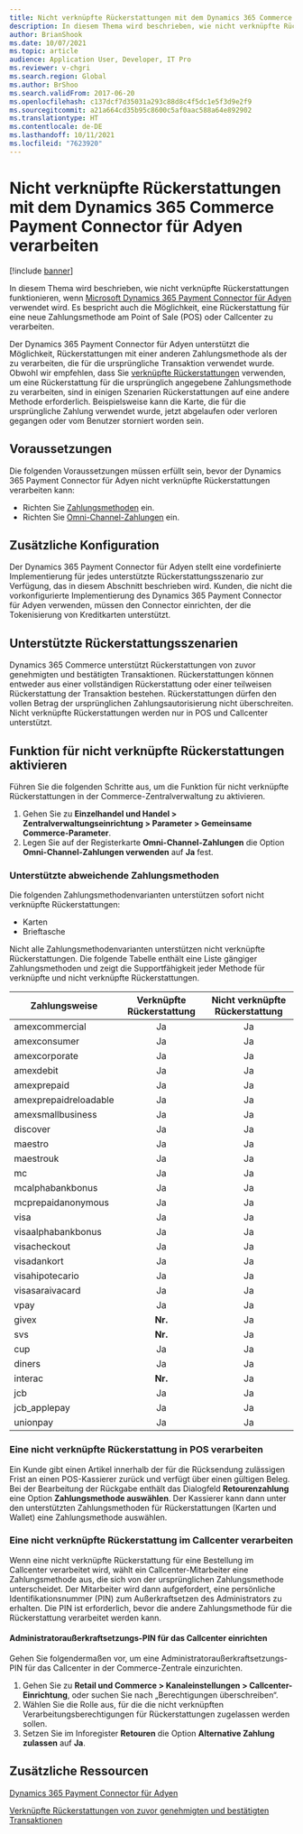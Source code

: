 ```yaml
---
title: Nicht verknüpfte Rückerstattungen mit dem Dynamics 365 Commerce Payment Connector für Adyen verarbeiten
description: In diesem Thema wird beschrieben, wie nicht verknüpfte Rückerstattungen funktionieren, wenn Microsoft Dynamics 365 Payment Connector für Adyen verwendet wird.
author: BrianShook
ms.date: 10/07/2021
ms.topic: article
audience: Application User, Developer, IT Pro
ms.reviewer: v-chgri
ms.search.region: Global
ms.author: BrShoo
ms.search.validFrom: 2017-06-20
ms.openlocfilehash: c137dcf7d35031a293c88d8c4f5dc1e5f3d9e2f9
ms.sourcegitcommit: a21a664cd35b95c8600c5af0aac588a64e892902
ms.translationtype: HT
ms.contentlocale: de-DE
ms.lasthandoff: 10/11/2021
ms.locfileid: "7623920"
---
```

# <a name="process-unlinked-refunds-with-the-dynamics-365-commerce-payment-connector-for-adyen"></a>Nicht verknüpfte Rückerstattungen mit dem Dynamics 365 Commerce Payment Connector für Adyen verarbeiten

[!include [banner](../includes/banner.md)]

In diesem Thema wird beschrieben, wie nicht verknüpfte Rückerstattungen funktionieren, wenn [Microsoft Dynamics 365 Payment Connector für Adyen](adyen-connector.md) verwendet wird. Es bespricht auch die Möglichkeit, eine Rückerstattung für eine neue Zahlungsmethode am Point of Sale (POS) oder Callcenter zu verarbeiten.

Der Dynamics 365 Payment Connector für Adyen unterstützt die Möglichkeit, Rückerstattungen mit einer anderen Zahlungsmethode als der zu verarbeiten, die für die ursprüngliche Transaktion verwendet wurde. Obwohl wir empfehlen, dass Sie [verknüpfte Rückerstattungen](linked-refunds.md) verwenden, um eine Rückerstattung für die ursprünglich angegebene Zahlungsmethode zu verarbeiten, sind in einigen Szenarien Rückerstattungen auf eine andere Methode erforderlich. Beispielsweise kann die Karte, die für die ursprüngliche Zahlung verwendet wurde, jetzt abgelaufen oder verloren gegangen oder vom Benutzer storniert worden sein.

## <a name="prerequisites"></a>Voraussetzungen

Die folgenden Voraussetzungen müssen erfüllt sein, bevor der Dynamics 365 Payment Connector für Adyen nicht verknüpfte Rückerstattungen verarbeiten kann:

- Richten Sie [Zahlungsmethoden](../payment-methods.md) ein.
- Richten Sie [Omni-Channel-Zahlungen](../omni-channel-payments.md) ein.

## <a name="additional-configuration"></a>Zusätzliche Konfiguration

Der Dynamics 365 Payment Connector für Adyen stellt eine vordefinierte Implementierung für jedes unterstützte Rückerstattungsszenario zur Verfügung, das in diesem Abschnitt beschrieben wird. Kunden, die nicht die vorkonfigurierte Implementierung des Dynamics 365 Payment Connector für Adyen verwenden, müssen den Connector einrichten, der die Tokenisierung von Kreditkarten unterstützt.

## <a name="supported-refund-scenarios"></a>Unterstützte Rückerstattungsszenarien

Dynamics 365 Commerce unterstützt Rückerstattungen von zuvor genehmigten und bestätigten Transaktionen. Rückerstattungen können entweder aus einer vollständigen Rückerstattung oder einer teilweisen Rückerstattung der Transaktion bestehen. Rückerstattungen dürfen den vollen Betrag der ursprünglichen Zahlungsautorisierung nicht überschreiten. Nicht verknüpfte Rückerstattungen werden nur in POS und Callcenter unterstützt.

## <a name="enable-unlinked-refunds-functionality"></a>Funktion für nicht verknüpfte Rückerstattungen aktivieren

Führen Sie die folgenden Schritte aus, um die Funktion für nicht verknüpfte Rückerstattungen in der Commerce-Zentralverwaltung zu aktivieren.

1. Gehen Sie zu **Einzelhandel und Handel \> Zentralverwaltungseinrichtung \> Parameter \> Gemeinsame Commerce-Parameter**.
1. Legen Sie auf der Registerkarte **Omni-Channel-Zahlungen** die Option **Omni-Channel-Zahlungen verwenden** auf **Ja** fest.

### <a name="supported-payment-method-variants"></a>Unterstützte abweichende Zahlungsmethoden

Die folgenden Zahlungsmethodenvarianten unterstützen sofort nicht verknüpfte Rückerstattungen:

- Karten
- Brieftasche

Nicht alle Zahlungsmethodenvarianten unterstützen nicht verknüpfte Rückerstattungen. Die folgende Tabelle enthält eine Liste gängiger Zahlungsmethoden und zeigt die Supportfähigkeit jeder Methode für verknüpfte und nicht verknüpfte Rückerstattungen.

| Zahlungsweise        | Verknüpfte Rückerstattung | Nicht verknüpfte Rückerstattung |
|-----------------------|:-------------:|:---------------:|
| amexcommercial        | Ja           | Ja             |
| amexconsumer          | Ja           | Ja             |
| amexcorporate         | Ja           | Ja             |
| amexdebit             | Ja           | Ja             |
| amexprepaid           | Ja           | Ja             |
| amexprepaidreloadable | Ja           | Ja             |
| amexsmallbusiness     | Ja           | Ja             |
| discover              | Ja           | Ja             |
| maestro               | Ja           | Ja             |
| maestrouk             | Ja           | Ja             |
| mc                    | Ja           | Ja             |
| mcalphabankbonus      | Ja           | Ja             |
| mcprepaidanonymous    | Ja           | Ja             |
| visa                  | Ja           | Ja             |
| visaalphabankbonus    | Ja           | Ja             |
| visacheckout          | Ja           | Ja             |
| visadankort           | Ja           | Ja             |
| visahipotecario       | Ja           | Ja             |
| visasaraivacard       | Ja           | Ja             |
| vpay                  | Ja           | Ja             |
| givex                 | **Nr.**        | Ja             |
| svs                   | **Nr.**        | Ja             |
| cup                   | Ja           | Ja             |
| diners                | Ja           | Ja             |
| interac               | **Nr.**        | Ja             |
| jcb                   | Ja           | Ja             |
| jcb_applepay          | Ja           | Ja             |
| unionpay              | Ja           | Ja             |

### <a name="process-an-unlinked-refund-in-pos"></a>Eine nicht verknüpfte Rückerstattung in POS verarbeiten

Ein Kunde gibt einen Artikel innerhalb der für die Rücksendung zulässigen Frist an einen POS-Kassierer zurück und verfügt über einen gültigen Beleg. Bei der Bearbeitung der Rückgabe enthält das Dialogfeld **Retourenzahlung** eine Option **Zahlungsmethode auswählen**. Der Kassierer kann dann unter den unterstützten Zahlungsmethoden für Rückerstattungen (Karten und Wallet) eine Zahlungsmethode auswählen.

### <a name="process-an-unlinked-refund-in-call-center"></a>Eine nicht verknüpfte Rückerstattung im Callcenter verarbeiten

Wenn eine nicht verknüpfte Rückerstattung für eine Bestellung im Callcenter verarbeitet wird, wählt ein Callcenter-Mitarbeiter eine Zahlungsmethode aus, die sich von der ursprünglichen Zahlungsmethode unterscheidet. Der Mitarbeiter wird dann aufgefordert, eine persönliche Identifikationsnummer (PIN) zum Außerkraftsetzen des Administrators zu erhalten. Die PIN ist erforderlich, bevor die andere Zahlungsmethode für die Rückerstattung verarbeitet werden kann.

#### <a name="set-up-an-administrator-override-pin-for-call-center"></a>Administratoraußerkraftsetzungs-PIN für das Callcenter einrichten

Gehen Sie folgendermaßen vor, um eine Administratoraußerkraftsetzungs-PIN für das Callcenter in der Commerce-Zentrale einzurichten.

1. Gehen Sie zu **Retail und Commerce \> Kanaleinstellungen \> Callcenter-Einrichtung**, oder suchen Sie nach „Berechtigungen überschreiben“.
1. Wählen Sie die Rolle aus, für die die nicht verknüpften Verarbeitungsberechtigungen für Rückerstattungen zugelassen werden sollen.
1. Setzen Sie im Inforegister **Retouren** die Option **Alternative Zahlung zulassen** auf **Ja**.

## <a name="additional-resources"></a>Zusätzliche Ressourcen

[Dynamics 365 Payment Connector für Adyen](adyen-connector.md)

[Verknüpfte Rückerstattungen von zuvor genehmigten und bestätigten Transaktionen](linked-refunds.md)
